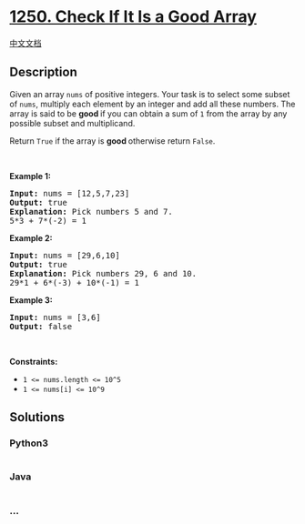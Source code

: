# [1250. Check If It Is a Good Array](https://leetcode.com/problems/check-if-it-is-a-good-array)

[中文文档](/solution/1200-1299/1250.Check%20If%20It%20Is%20a%20Good%20Array/README.md)

## Description

<p>Given an array <code>nums</code> of&nbsp;positive integers. Your task is to select some subset of <code>nums</code>, multiply each element by an integer and add all these numbers.&nbsp;The array is said to be&nbsp;<strong>good&nbsp;</strong>if you can obtain a sum of&nbsp;<code>1</code>&nbsp;from the array by any possible subset and multiplicand.</p>

<p>Return&nbsp;<code>True</code>&nbsp;if the array is <strong>good&nbsp;</strong>otherwise&nbsp;return&nbsp;<code>False</code>.</p>

<p>&nbsp;</p>
<p><strong>Example 1:</strong></p>

<pre>
<strong>Input:</strong> nums = [12,5,7,23]
<strong>Output:</strong> true
<strong>Explanation:</strong> Pick numbers 5 and 7.
5*3 + 7*(-2) = 1
</pre>

<p><strong>Example 2:</strong></p>

<pre>
<strong>Input:</strong> nums = [29,6,10]
<strong>Output:</strong> true
<strong>Explanation:</strong> Pick numbers 29, 6 and 10.
29*1 + 6*(-3) + 10*(-1) = 1
</pre>

<p><strong>Example 3:</strong></p>

<pre>
<strong>Input:</strong> nums = [3,6]
<strong>Output:</strong> false
</pre>

<p>&nbsp;</p>
<p><strong>Constraints:</strong></p>

<ul>
	<li><code>1 &lt;= nums.length &lt;= 10^5</code></li>
	<li><code>1 &lt;= nums[i] &lt;= 10^9</code></li>
</ul>


## Solutions

<!-- tabs:start -->

### **Python3**

```python

```

### **Java**

```java

```

### **...**

```

```

<!-- tabs:end -->

